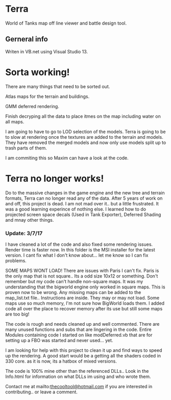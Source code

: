# Terra

World of Tanks map off line viewer and battle design tool.

## Gerneral info

Writen in VB.net using Visual Studio 13.

# Sorta working!
There are many things that need to be sorted out.

Atlas maps for the terrain and buildings.

GMM deferred rendering.

Finish decryping all the data to place itmes on the map including water on all maps.

I am going to have to go to LOD selection of the models. Terra is going to be to slow at rendering once the textures are added to the terrain and models. They have removed the merged models and now only use models split up to trash parts of them.

I am commiting this so Maxim can have a look at the code.


# Terra no longer works!
Do to the massive changes in the game engine and the new tree and terrain formats, Terra can no longer read any of the data.
After 5 years of work on and off, this project is dead.
I am not mad over it.. but a little frustrated.
It was a good learning experince of nothing else.
I learned how to do projected screen space decals (Used in Tank Exporter), Deferred Shading and mnay other things.


### Update: 3/7/17
I have cleaned a lot of the code and also fixed some rendering issues.
Render time is faster now.
In this folder is the MSI installer for the latest version.
I cant fix what I don't know about... let me know so I can fix problems.

SOME MAPS WONT LOAD! There are issues with Paris I can't fix.
Paris is the only map that is not square.. Its a odd size 10x12 or something.
Don't remember but my code can't handle non-square maps.
It was my understanding that the bigworld engine only worked in square maps.
This is proven now to be wrong.
Any missing maps can be added to the map_list.txt file.. Instructions are inside.
They may or may not load. Some maps use so much memory, I'm not sure how BigWorld loads them.
I added code all over the place to recover memory after its use but still some maps are too big!

The code is rough and needs cleaned up and well commented.
There are many unused functions and subs that are lingering
in the code. Entire Modules containing code I started on like
modDeferred.vb that are for setting up a FBO was started and never
used... yet.


I am looking for help with this project to clean it up and find ways
to speed up the rendering. A good start would be a getting all the 
shaders coded in 330 core. as it is now, its a hatbox of mixed versions.

The code is 100% mine other than the referenced DLLs.. Look in the Info.html
for information on what DLLs im using and who wrote them.

Contact me at mailto:thecooltool@hotmail.com if you are interested
in contributing.. or leave a comment.
